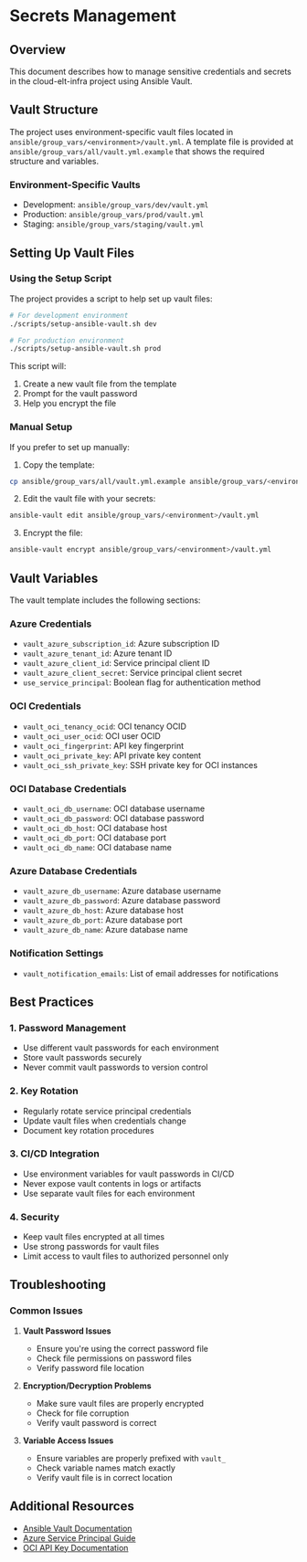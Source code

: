 # Secrets Management

## Overview
This document describes how to manage sensitive credentials and secrets in the cloud-elt-infra project using Ansible Vault.

## Vault Structure
The project uses environment-specific vault files located in `ansible/group_vars/<environment>/vault.yml`. A template file is provided at `ansible/group_vars/all/vault.yml.example` that shows the required structure and variables.

### Environment-Specific Vaults
- Development: `ansible/group_vars/dev/vault.yml`
- Production: `ansible/group_vars/prod/vault.yml`
- Staging: `ansible/group_vars/staging/vault.yml`

## Setting Up Vault Files

### Using the Setup Script
The project provides a script to help set up vault files:

```bash
# For development environment
./scripts/setup-ansible-vault.sh dev

# For production environment
./scripts/setup-ansible-vault.sh prod
```

This script will:
1. Create a new vault file from the template
2. Prompt for the vault password
3. Help you encrypt the file

### Manual Setup
If you prefer to set up manually:

1. Copy the template:
```bash
cp ansible/group_vars/all/vault.yml.example ansible/group_vars/<environment>/vault.yml
```

2. Edit the vault file with your secrets:
```bash
ansible-vault edit ansible/group_vars/<environment>/vault.yml
```

3. Encrypt the file:
```bash
ansible-vault encrypt ansible/group_vars/<environment>/vault.yml
```

## Vault Variables
The vault template includes the following sections:

### Azure Credentials
- `vault_azure_subscription_id`: Azure subscription ID
- `vault_azure_tenant_id`: Azure tenant ID
- `vault_azure_client_id`: Service principal client ID
- `vault_azure_client_secret`: Service principal client secret
- `use_service_principal`: Boolean flag for authentication method

### OCI Credentials
- `vault_oci_tenancy_ocid`: OCI tenancy OCID
- `vault_oci_user_ocid`: OCI user OCID
- `vault_oci_fingerprint`: API key fingerprint
- `vault_oci_private_key`: API private key content
- `vault_oci_ssh_private_key`: SSH private key for OCI instances

### OCI Database Credentials
- `vault_oci_db_username`: OCI database username
- `vault_oci_db_password`: OCI database password
- `vault_oci_db_host`: OCI database host
- `vault_oci_db_port`: OCI database port
- `vault_oci_db_name`: OCI database name

### Azure Database Credentials
- `vault_azure_db_username`: Azure database username
- `vault_azure_db_password`: Azure database password
- `vault_azure_db_host`: Azure database host
- `vault_azure_db_port`: Azure database port
- `vault_azure_db_name`: Azure database name

### Notification Settings
- `vault_notification_emails`: List of email addresses for notifications

## Best Practices

### 1. Password Management
- Use different vault passwords for each environment
- Store vault passwords securely
- Never commit vault passwords to version control

### 2. Key Rotation
- Regularly rotate service principal credentials
- Update vault files when credentials change
- Document key rotation procedures

### 3. CI/CD Integration
- Use environment variables for vault passwords in CI/CD
- Never expose vault contents in logs or artifacts
- Use separate vault files for each environment

### 4. Security
- Keep vault files encrypted at all times
- Use strong passwords for vault files
- Limit access to vault files to authorized personnel only

## Troubleshooting

### Common Issues
1. **Vault Password Issues**
   - Ensure you're using the correct password file
   - Check file permissions on password files
   - Verify password file location

2. **Encryption/Decryption Problems**
   - Make sure vault files are properly encrypted
   - Check for file corruption
   - Verify vault password is correct

3. **Variable Access Issues**
   - Ensure variables are properly prefixed with `vault_`
   - Check variable names match exactly
   - Verify vault file is in correct location

## Additional Resources
- [Ansible Vault Documentation](https://docs.ansible.com/ansible/latest/user_guide/vault.html)
- [Azure Service Principal Guide](https://docs.microsoft.com/en-us/azure/active-directory/develop/howto-create-service-principal-portal)
- [OCI API Key Documentation](https://docs.oracle.com/en-us/iaas/Content/API/Concepts/apisigningkey.htm)
